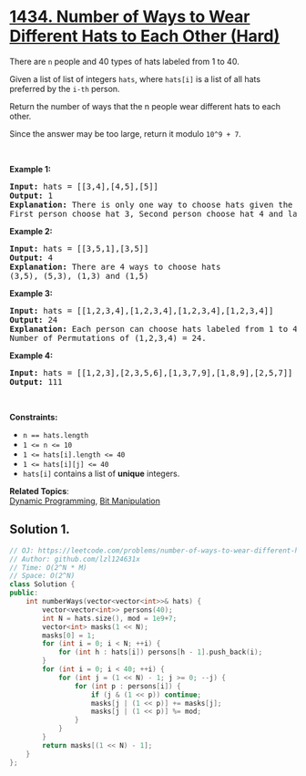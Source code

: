 # [1434. Number of Ways to Wear Different Hats to Each Other (Hard)](https://leetcode.com/problems/number-of-ways-to-wear-different-hats-to-each-other/)

<p>There are&nbsp;<code>n</code> people&nbsp;and 40 types of hats labeled from 1 to 40.</p>

<p>Given a list of list of integers <code>hats</code>, where <code>hats[i]</code>&nbsp;is a list of all hats preferred&nbsp;by the <code data-stringify-type="code">i-th</code> person.</p>

<p>Return the number of ways that the n people wear different hats to each other.</p>

<p>Since the answer&nbsp;may be too large,&nbsp;return it modulo&nbsp;<code>10^9 + 7</code>.</p>

<p>&nbsp;</p>
<p><strong>Example 1:</strong></p>

<pre><strong>Input:</strong> hats = [[3,4],[4,5],[5]]
<strong>Output:</strong> 1
<strong>Explanation: </strong>There is only one way to choose hats given the conditions. 
First person choose hat 3, Second person choose hat 4 and last one hat 5.</pre>

<p><strong>Example 2:</strong></p>

<pre><strong>Input:</strong> hats = [[3,5,1],[3,5]]
<strong>Output:</strong> 4
<strong>Explanation: </strong>There are 4 ways to choose hats
(3,5), (5,3), (1,3) and (1,5)
</pre>

<p><strong>Example 3:</strong></p>

<pre><strong>Input:</strong> hats = [[1,2,3,4],[1,2,3,4],[1,2,3,4],[1,2,3,4]]
<strong>Output:</strong> 24
<strong>Explanation: </strong>Each person can choose hats labeled from 1 to 4.
Number of Permutations of (1,2,3,4) = 24.
</pre>

<p><strong>Example 4:</strong></p>

<pre><strong>Input:</strong> hats = [[1,2,3],[2,3,5,6],[1,3,7,9],[1,8,9],[2,5,7]]
<strong>Output:</strong> 111
</pre>

<p>&nbsp;</p>
<p><strong>Constraints:</strong></p>

<ul>
	<li><code>n == hats.length</code></li>
	<li><code>1 &lt;= n &lt;= 10</code></li>
	<li><code>1 &lt;= hats[i].length &lt;= 40</code></li>
	<li><code>1 &lt;= hats[i][j] &lt;= 40</code></li>
	<li><code>hats[i]</code> contains a list of <strong>unique</strong> integers.</li>
</ul>

**Related Topics**:  
[Dynamic Programming](https://leetcode.com/tag/dynamic-programming/), [Bit Manipulation](https://leetcode.com/tag/bit-manipulation/)

## Solution 1.

```cpp
// OJ: https://leetcode.com/problems/number-of-ways-to-wear-different-hats-to-each-other/
// Author: github.com/lzl124631x
// Time: O(2^N * M)
// Space: O(2^N)
class Solution {
public:
    int numberWays(vector<vector<int>>& hats) {
        vector<vector<int>> persons(40);
        int N = hats.size(), mod = 1e9+7;
        vector<int> masks(1 << N);
        masks[0] = 1;
        for (int i = 0; i < N; ++i) {
            for (int h : hats[i]) persons[h - 1].push_back(i);
        }
        for (int i = 0; i < 40; ++i) {
            for (int j = (1 << N) - 1; j >= 0; --j) {
                for (int p : persons[i]) {
                    if (j & (1 << p)) continue;
                    masks[j | (1 << p)] += masks[j];
                    masks[j | (1 << p)] %= mod;
                }
            }
        }
        return masks[(1 << N) - 1];
    }
};
```